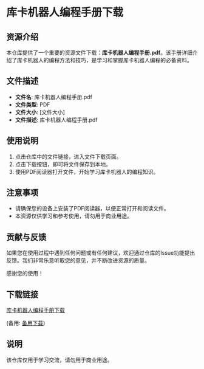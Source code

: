 # 库卡机器人编程手册下载

## 资源介绍

本仓库提供了一个重要的资源文件下载：**库卡机器人编程手册.pdf**。该手册详细介绍了库卡机器人的编程方法和技巧，是学习和掌握库卡机器人编程的必备资料。

## 文件描述

- **文件名**: 库卡机器人编程手册.pdf
- **文件类型**: PDF
- **文件大小**: [文件大小]
- **文件描述**: 库卡机器人编程手册.pdf

## 使用说明

1. 点击仓库中的文件链接，进入文件下载页面。
2. 点击下载按钮，即可将文件保存到本地。
3. 使用PDF阅读器打开文件，开始学习库卡机器人的编程知识。

## 注意事项

- 请确保您的设备上安装了PDF阅读器，以便正常打开和阅读文件。
- 本资源仅供学习和参考使用，请勿用于商业用途。

## 贡献与反馈

如果您在使用过程中遇到任何问题或有任何建议，欢迎通过仓库的Issue功能提出反馈。我们非常乐意听取您的意见，并不断改进资源的质量。

感谢您的使用！

## 下载链接
[库卡机器人编程手册下载](https://pan.quark.cn/s/dce207506e4e) 

(备用: [备用下载](https://pan.baidu.com/s/1TOZ_guH4JFOOMOlfw6AboA?pwd=1234))

## 说明

该仓库仅用于学习交流，请勿用于商业用途。
